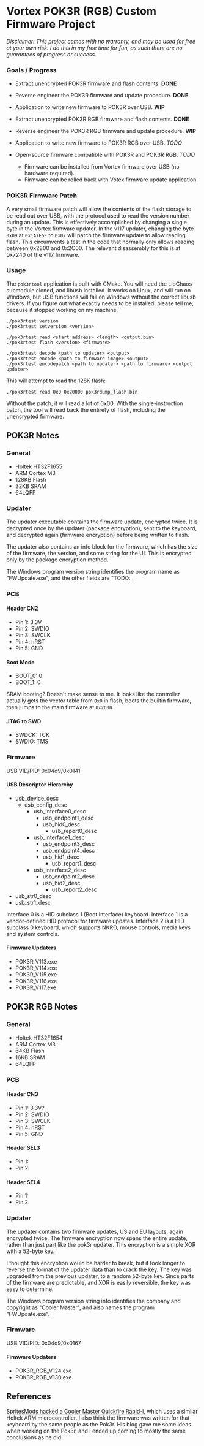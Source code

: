 # Vortex POK3R (RGB) Custom Firmware Project

*Disclaimer: This project comes with no warranty, and may be used for free at your own risk. I do
this in my free time for fun, as such there are no guarantees of progress or success.*

### Goals / Progress
- Extract unencrypted POK3R firmware and flash contents. **DONE**
- Reverse engineer the POK3R firmware and update procedure. **DONE**
- Application to write new firmware to POK3R over USB. **WIP**


- Extract unencrypted POK3R RGB firmware and flash contents. **DONE**
- Reverse engineer the POK3R RGB firmware and update procedure. **WIP**
- Application to write new firmware to POK3R RGB over USB. *TODO*


- Open-source firmware compatible with POK3R and POK3R RGB. *TODO*
    - Firmware can be installed from Vortex firmware over USB (no hardware required).
    - Firmware can be rolled back with Votex firmware update application.

### POK3R Firmware Patch
A very small firmware patch will allow the contents of the flash storage to be read out over USB,
with the protocol used to read the version number during an update. This is effectively
accomplished by changing a single byte in the Vortex firmware updater. In the v117 updater,
changing the byte `0x09` at `0x1A7E5E` to `0x07` will patch the firmware update to allow reading
flash. This circumvents a test in the code that normally only allows reading between 0x2800 and
0x2C00. The relevant disassembly for this is at 0x7240 of the v117 firmware.

### Usage
The `pok3rtool` application is built with CMake. You will need the LibChaos submodule cloned, and
libusb installed. It works on Linux, and will run on Windows, but USB functions will fail on
Windows without the correct libusb drivers. If you figure out what exactly needs to be installed,
please tell me, because it stopped working on my machine.

    ./pok3rtest version
    ./pok3rtest setversion <version>

    ./pok3rtest read <start address> <length> <output.bin>
    ./pok3rtest flash <version> <firmware>

    ./pok3rtest decode <path to updater> <output>
    ./pok3rtest encode <path to firmware image> <output>
    ./pok3rtest encodepatch <path to updater> <path to firmware> <output updater>

This will attempt to read the 128K flash:

    ./pok3rtest read 0x0 0x20000 pok3rdump_flash.bin

Without the patch, it will read a lot of 0x00. With the single-instruction patch, the tool will
read back the entirety of flash, including the unencrypted firmware.

## POK3R Notes

### General
- Holtek HT32F1655
- ARM Cortex M3
- 128KB Flash
- 32KB SRAM
- 64LQFP

### Updater
The updater executable contains the firmware update, encrypted twice. It is decrypted once by
the updater (package encryption), sent to the keyboard, and decrypted again (firmware encryption)
before being written to flash.

The updater also contains an info block for the firmware, which has the size of the firmware, the
version, and some string for the UI. This is encrypted only by the package encryption method.

The Windows program version string identifies the program name as "FWUpdate.exe", and the other
fields are "TODO: <field name in chinese characters>.

### PCB

#### Header CN2
- Pin 1: 3.3V
- Pin 2: SWDIO
- Pin 3: SWCLK
- Pin 4: nRST
- Pin 5: GND

#### Boot Mode
- BOOT_0: 0
- BOOT_1: 0

SRAM booting? Doesn't make sense to me. It looks like the controller actually gets the vector
table from `0x0` in flash, boots the builtin firmware, then jumps to the main firmware at `0x2C00`.

#### JTAG to SWD
- SWDCK: TCK
- SWDIO: TMS

### Firmware

USB VID/PID: 0x04d9/0x0141

#### USB Descriptor Hierarchy
- usb_device_desc
    - usb_config_desc
        - usb_interface0_desc
            - usb_endpoint1_desc
            - usb_hid0_desc
                - usb_report0_desc
        - usb_interface1_desc
            - usb_endpoint3_desc
            - usb_endpoint4_desc
            - usb_hid1_desc
                - usb_report1_desc
        - usb_interface2_desc
            - usb_endpoint2_desc
            - usb_hid2_desc
                - usb_report2_desc
- usb_str0_desc
- usb_str1_desc

Interface 0 is a HID subclass 1 (Boot Interface) keyboard. Interface 1 is a vendor-defined HID
protocol for firmware updates. Interface 2 is a HID subclass 0 keyboard, which supports NKRO,
mouse controls, media keys and system controls.

#### Firmware Updaters
- POK3R_V113.exe
- POK3R_V114.exe
- POK3R_V115.exe
- POK3R_V116.exe
- POK3R_V117.exe


## POK3R RGB Notes

### General
- Holtek HT32F1654
- ARM Cortex M3
- 64KB Flash
- 16KB SRAM
- 64LQFP

### PCB

#### Header CN3
- Pin 1: 3.3V?
- Pin 2: SWDIO
- Pin 3: SWCLK
- Pin 4: nRST
- Pin 5: GND

#### Header SEL3
- Pin 1:
- Pin 2:

#### Header SEL4
- Pin 1:
- Pin 2:

### Updater
The updater contains two firmware updates, US and EU layouts, again encrypted twice. The firmware
encryption now spans the entire update, rather than just part like the pok3r updater. This
encryption is a simple XOR with a 52-byte key.

I thought this encryption would be harder to break, but it took longer to reverse the format of
the updater data than to crack the key. The key was upgraded from the previous updater, to a
random 52-byte key. Since parts of the firmware are predictable, and XOR is easily reversible,
the key was easy to determine.

The Windows program version string info identifies the company and copyright as "Cooler Master",
and also names the program "FWUpdate.exe".

### Firmware

USB VID/PID: 0x04d9/0x0167

#### Firmware Updaters
- POK3R_RGB_V124.exe
- POK3R_RGB_V130.exe


## References
[SpritesMods hacked a Cooler Master Quickfire Rapid-i](https://spritesmods.com/?art=rapidisnake),
which uses a similar Holtek ARM microcontroller. I also think the firmware was written for that
keyboard by the same people as the Pok3r. His blog gave me some ideas when working on the Pok3r,
and I ended up coming to mostly the same conclusions as he did.
